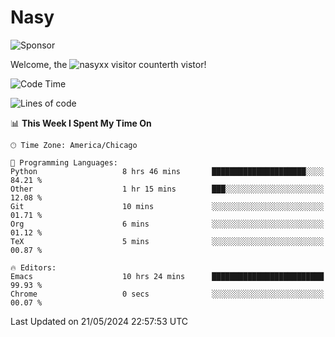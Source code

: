 # Nasy

<!--
<p align="center">
<img height="200" src="https://github-readme-stats.vercel.app/api?username=nasyxx&count_private=true&show_icons=true&theme=dracula&include_all_commits=true"/>
<img height="200" src="https://github-readme-stats.vercel.app/api/top-langs/?username=nasyxx&theme=dracula&hide=html,jupyter+notebook&count_private=true&show_icons=true"/>
</p>

  
----------------
-->

![Sponsor](https://img.shields.io/static/v1.svg?label=Sponsor&message=%E2%9D%A4&logo=GitHub&style=flat&color=pink)
 
Welcome, the ![nasyxx visitor counter](https://count.getloli.com/get/@nasyxx?theme=rule34)th vistor!
 
<!--START_SECTION:waka-->
![Code Time](http://img.shields.io/badge/Code%20Time-4%2C462%20hrs%205%20mins-blue)

![Lines of code](https://img.shields.io/badge/From%20Hello%20World%20I%27ve%20Written-6.3%20million%20lines%20of%20code-blue)

📊 **This Week I Spent My Time On** 

```text
🕑︎ Time Zone: America/Chicago

💬 Programming Languages: 
Python                   8 hrs 46 mins       █████████████████████░░░░   84.21 % 
Other                    1 hr 15 mins        ███░░░░░░░░░░░░░░░░░░░░░░   12.08 % 
Git                      10 mins             ░░░░░░░░░░░░░░░░░░░░░░░░░   01.71 % 
Org                      6 mins              ░░░░░░░░░░░░░░░░░░░░░░░░░   01.12 % 
TeX                      5 mins              ░░░░░░░░░░░░░░░░░░░░░░░░░   00.87 % 

🔥 Editors: 
Emacs                    10 hrs 24 mins      █████████████████████████   99.93 % 
Chrome                   0 secs              ░░░░░░░░░░░░░░░░░░░░░░░░░   00.07 % 
```


 Last Updated on 21/05/2024 22:57:53 UTC
<!--END_SECTION:waka-->

<!-- ![visitors](https://visitor-badge.laobi.icu/badge?page_id=nasyxx.nasyxx) -->
